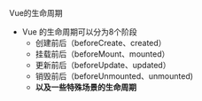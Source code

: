 Vue的生命周期
- Vue 的生命周期可以分为8个阶段
    - 创建前后（beforeCreate、created）
    - 挂载前后（beforeMount、mounted）
    - 更新前后（beforeUpdate、updated）
    - 销毁前后（beforeUnmounted、unmounted)
    - **以及一些特殊场景的生命周期**
    
